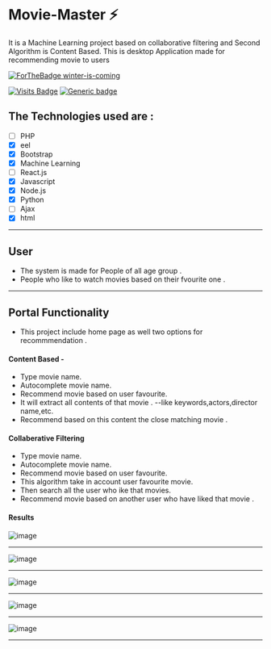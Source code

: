 # Movie-Master ⚡️
 It is a Machine Learning project based on collaborative filtering and Second Algorithm is Content Based.
This is desktop Application made for recommending movie to users

[![ForTheBadge winter-is-coming](http://ForTheBadge.com/images/badges/winter-is-coming.svg)](https://github.com/NarutoOp)

[![Visits Badge](https://badges.pufler.dev/visits/NarutoOp/Movie-Master)](https://badges.pufler.dev/visits/NarutoOp/Movie-Master) [![Generic badge](https://img.shields.io/badge/Arpit-Gupta-1abc9c.svg)](https://github.com/NarutoOp)

## The Technologies used are :


- [ ] PHP
- [x] eel
- [x] Bootstrap
- [x] Machine Learning
- [ ] React.js
- [x] Javascript
- [x] Node.js
- [x] Python
- [ ] Ajax
- [x] html

---

## User

 - The system is made for People of all age group . 
 - People who like to watch movies based on their fvourite one .
 
---

## Portal Functionality

- This project include home page as well two options for recommmendation .

#### Content Based -
- Type movie name.
- Autocomplete movie name.
- Recommend movie based on user favourite.
- It will extract all contents of that movie .
--like keywords,actors,director name,etc.
- Recommend based on this content the close matching movie .

#### Collaberative Filtering
- Type movie name.
- Autocomplete movie name.
- Recommend movie based on user favourite.
- This algorithm take in account user favourite movie.
- Then search all the user who ike that movies.
- Recommend movie based on another user who have liked that movie .

#### Results

![image](https://user-images.githubusercontent.com/55342994/82590070-aef90880-9bba-11ea-83cb-e77c532ba711.png)

---
![image](https://user-images.githubusercontent.com/55342994/82590271-0c8d5500-9bbb-11ea-962b-770c8e38e4c9.png)

---
![image](https://user-images.githubusercontent.com/55342994/82590499-6c83fb80-9bbb-11ea-84df-8963533539ef.png)

---
![image](https://user-images.githubusercontent.com/55342994/82590665-aead3d00-9bbb-11ea-8cc2-617651ffbf98.png)

---
![image](https://user-images.githubusercontent.com/55342994/82590723-d0a6bf80-9bbb-11ea-9f3d-a936c7ff5b48.png)

---
